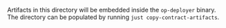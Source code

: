 Artifacts in this directory will be embedded inside the `op-deployer` binary. The directory can be populated by running
`just copy-contract-artifacts`.